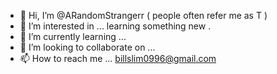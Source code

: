 - 👋 Hi, I’m @ARandomStrangerr ( people often refer me as T )
- 👀 I’m interested in ... learning something new .
- 🌱 I’m currently learning ... 
- 💞️ I’m looking to collaborate on ... 
- 📫 How to reach me ... billslim0996@gmail.com

<!---
ARandomStrangerr/ARandomStrangerr is a ✨ special ✨ repository because its `README.md` (this file) appears on your GitHub profile.
You can click the Preview link to take a look at your changes.
--->
